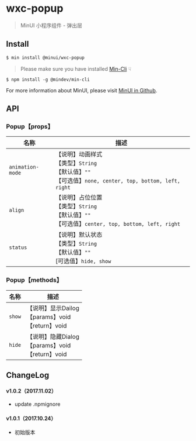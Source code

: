 # wxc-popup

> MinUI 小程序组件 - 弹出层

## Install

``` bash
$ min install @minui/wxc-popup
```
> Please make sure you have installed [Min-Cli](https://github.com/meili/min-cli) ☟

```
$ npm install -g @mindev/min-cli
```

For more information about MinUI, please visit [MinUI in Github](https://github.com/meili/minui).


## API

### Popup【props】

| 名称                  | 描述                         |
|----------------------|------------------------------|
|`animation-mode`           | 【说明】动画样式<br>【类型】`String`<br>【默认值】`""`<br>【可选值】`none, center, top, bottom, left, right`         |
|`align`           | 【说明】占位位置<br>【类型】`String`<br>【默认值】`""`<br>【可选值】`center, top, bottom, left, right`         |
|`status`           | 【说明】默认状态<br>【类型】`String`<br>【默认值】`""`<br>[可选值】`hide, show  `       |


### Popup【methods】

| 名称                  | 描述                         |
|----------------------|------------------------------|
|`show`         | 【说明】显示Dailog<br>【params】void<br>【return】void        |
|`hide`			| 【说明】隐藏Dialog<br>【params】void<br>【return】void		|

##  ChangeLog

#### v1.0.2（2017.11.02）

- update .npmignore

#### v1.0.1（2017.10.24）

- 初始版本

